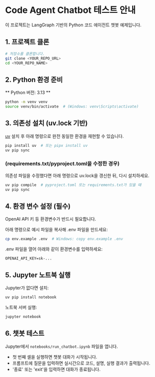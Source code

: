 # Code Agent Chatbot 테스트 안내

이 프로젝트는 LangGraph 기반의 Python 코드 에이전트 챗봇 예제입니다.

## 1. 프로젝트 클론

```bash
# 저장소를 클론합니다.
git clone <YOUR_REPO_URL>
cd <YOUR_REPO_NAME>
```

## 2. Python 환경 준비

** Python 버전: 3.13 **

```bash
python -m venv venv
source venv/bin/activate  # (Windows: venv\Scripts\activate)
```

## 3. 의존성 설치 (uv.lock 기반)

[uv](https://github.com/astral-sh/uv) 설치 후 아래 명령으로 완전 동일한 환경을 재현할 수 있습니다.

```bash
pip install uv  # 또는 pipx install uv
uv pip sync
```

### (requirements.txt/pyproject.toml을 수정한 경우)

의존성 파일을 수정했다면 아래 명령으로 uv.lock을 갱신한 뒤, 다시 설치하세요.

```bash
uv pip compile  # pyproject.toml 또는 requirements.txt가 있을 때
uv pip sync
```

## 4. 환경 변수 설정 (**필수**)

OpenAI API 키 등 환경변수가 반드시 필요합니다. 

아래 명령으로 예시 파일을 복사해 .env 파일을 만드세요:

```bash
cp env.example .env  # Windows: copy env.example .env
```

.env 파일을 열어 아래와 같이 환경변수를 입력하세요:

```
OPENAI_API_KEY=sk-...
```

## 5. Jupyter 노트북 실행

Jupyter가 없다면 설치:
```bash
uv pip install notebook
```

노트북 서버 실행:
```bash
jupyter notebook
```

## 6. 챗봇 테스트

Jupyter에서 `notebooks/run_chatbot.ipynb` 파일을 엽니다.

- 첫 번째 셀을 실행하면 챗봇 대화가 시작됩니다.
- 프롬프트에 질문을 입력하면 실시간으로 코드, 설명, 실행 결과가 출력됩니다.
- '종료' 또는 'exit'을 입력하면 대화가 종료됩니다.
